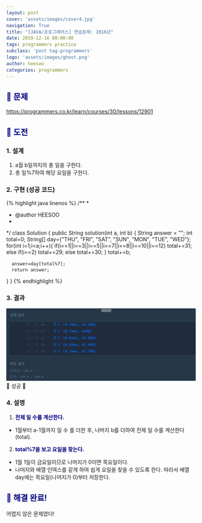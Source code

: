 ```yaml
---
layout: post
cover: 'assets/images/cover4.jpg'
navigation: True
title: "[JAVA/프로그래머스] 연습문제: 2016년"
date: 2019-12-16 00:00:00
tags: programmers practice
subclass: 'post tag-programmers'
logo: 'assets/images/ghost.png'
author: heesoo
categories: programmers
---
```

## <span style="color:navy">👀 문제</span>
<https://programmers.co.kr/learn/courses/30/lessons/12901>

## <span style="color:navy">👊 도전</span>

### 1. 설계
1. a월 b일까지의 총 일을 구한다.
2. 총 일%7하여 해당 요일을 구한다.

### 2. 구현 (성공 코드)
{% highlight java linenos %}
/**
 *
 * @author HEESOO
 *
 */
 class Solution {
  public String solution(int a, int b) {
      String answer = "";
      int total=0;
      String[] day={"THU", "FRI", "SAT", "SUN", "MON", "TUE", "WED"};
      for(int i=1;i<a;i++){
          if(i==1||i==3||i==5||i==7||i==8||i==10||i==12) total+=31;
          else if(i==2) total+=29;
          else total+=30;
      }
      total+=b;

      answer=day[total%7];
      return answer;
  }
}
 {% endhighlight %}

### 3. 결과
![실행결과](./assets/images/191216_2.PNG)
🤟 성공 🤟

### 4. 설명
1. **<span style="color:navy">전체 일 수를 계산한다.</span>**
- 1월부터 a-1월까지 일 수 를 더한 후, 나머지 b를 더하여 전체 일 수를 계산한다(total).
2. **<span style="color:navy">total%7을 보고 요일을 찾는다.</span>**
- 1월 1일이 금요일이므로 나머지가 0이면 목요일이다.
- 나머지와 배열 인덱스를 같게 하여 쉽게 요일을 찾을 수 있도록 한다. 따라서 배열 day에는 목요일(나머지가 0)부터 저장한다.

## <span style="color:navy">👏 해결 완료!</span>
어렵지 않은 문제였다!
